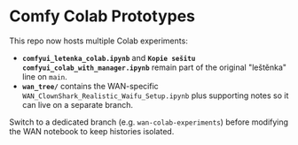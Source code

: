 # Comfy Colab Prototypes

This repo now hosts multiple Colab experiments:

- **`comfyui_letenka_colab.ipynb`** and **`Kopie sešitu comfyui_colab_with_manager.ipynb`** remain part of the original "leštěnka" line on `main`.
- **`wan_tree/`** contains the WAN-specific `WAN_ClownShark_Realistic_Waifu_Setup.ipynb` plus supporting notes so it can live on a separate branch.

Switch to a dedicated branch (e.g. `wan-colab-experiments`) before modifying the WAN notebook to keep histories isolated.
